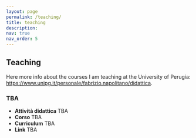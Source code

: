 ```yaml
---
layout: page
permalink: /teaching/
title: teaching
description: 
nav: true
nav_order: 5
---
```


## Teaching

Here more info about the courses I am teaching at the University of Perugia:
https://www.unipg.it/personale/fabrizio.napolitano/didattica.

### TBA
- **Attività didattica** TBA
- **Corso** TBA
- **Curriculum** TBA
- **Link** TBA




